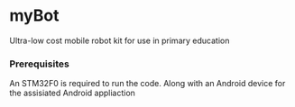 # myBot

Ultra-low cost mobile robot kit for use in primary education

### Prerequisites

An STM32F0 is required to run the code. Along with an Android device for the assisiated Android appliaction
